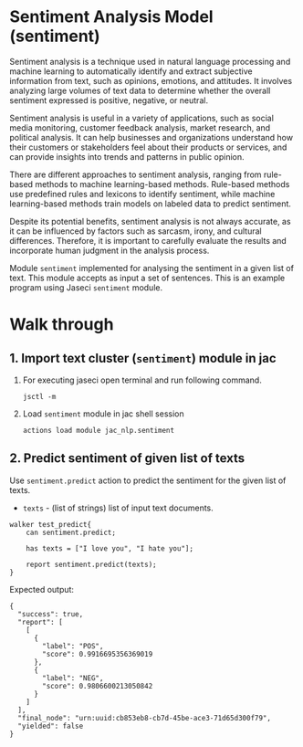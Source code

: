 # Sentiment Analysis Model (sentiment)

Sentiment analysis is a technique used in natural language processing and machine learning to automatically identify and extract subjective information from text, such as opinions, emotions, and attitudes. It involves analyzing large volumes of text data to determine whether the overall sentiment expressed is positive, negative, or neutral.

Sentiment analysis is useful in a variety of applications, such as social media monitoring, customer feedback analysis, market research, and political analysis. It can help businesses and organizations understand how their customers or stakeholders feel about their products or services, and can provide insights into trends and patterns in public opinion.

There are different approaches to sentiment analysis, ranging from rule-based methods to machine learning-based methods. Rule-based methods use predefined rules and lexicons to identify sentiment, while machine learning-based methods train models on labeled data to predict sentiment.

Despite its potential benefits, sentiment analysis is not always accurate, as it can be influenced by factors such as sarcasm, irony, and cultural differences. Therefore, it is important to carefully evaluate the results and incorporate human judgment in the analysis process.

Module `sentiment` implemented for analysing the sentiment in a given list of text. This module accepts as input a set of sentences. This is an example program using Jaseci `sentiment` module.

# **Walk through**

## **1. Import text cluster (`sentiment`) module in jac**
1. For executing jaseci open terminal and run following command.
    ```
    jsctl -m
    ```
2.  Load `sentiment` module in jac shell session
    ```
    actions load module jac_nlp.sentiment
    ```

## **2. Predict sentiment of given list of texts**


Use `sentiment.predict` action to predict the sentiment for the given list of texts.

- `texts` - (list of strings) list of input text documents.

```jac
walker test_predict{
    can sentiment.predict;

    has texts = ["I love you", "I hate you"];

    report sentiment.predict(texts);
}
```

Expected output:

```
{
  "success": true,
  "report": [
    [
      {
        "label": "POS",
        "score": 0.9916695356369019
      },
      {
        "label": "NEG",
        "score": 0.9806600213050842
      }
    ]
  ],
  "final_node": "urn:uuid:cb853eb8-cb7d-45be-ace3-71d65d300f79",
  "yielded": false
}
```

